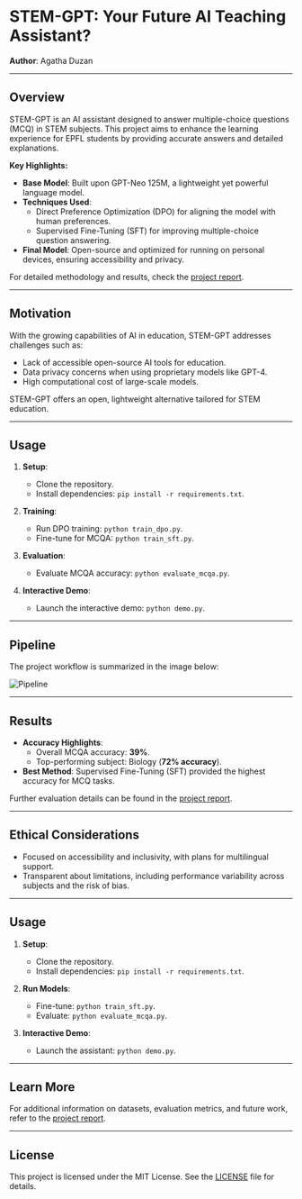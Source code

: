 # STEM-GPT: Your Future AI Teaching Assistant?

**Author**: Agatha Duzan

---

## Overview

STEM-GPT is an AI assistant designed to answer multiple-choice questions (MCQ) in STEM subjects. This project aims to enhance the learning experience for EPFL students by providing accurate answers and detailed explanations.

**Key Highlights:**
- **Base Model**: Built upon GPT-Neo 125M, a lightweight yet powerful language model.
- **Techniques Used**:
  - Direct Preference Optimization (DPO) for aligning the model with human preferences.
  - Supervised Fine-Tuning (SFT) for improving multiple-choice question answering.
- **Final Model**: Open-source and optimized for running on personal devices, ensuring accessibility and privacy.

For detailed methodology and results, check the [project report](docs/STEM-GPT_Report.pdf).

---

## Motivation

With the growing capabilities of AI in education, STEM-GPT addresses challenges such as:
- Lack of accessible open-source AI tools for education.
- Data privacy concerns when using proprietary models like GPT-4.
- High computational cost of large-scale models.

STEM-GPT offers an open, lightweight alternative tailored for STEM education.

---

## Usage

1. **Setup**:
   - Clone the repository.
   - Install dependencies: `pip install -r requirements.txt`.

2. **Training**:
   - Run DPO training: `python train_dpo.py`.
   - Fine-tune for MCQA: `python train_sft.py`.

3. **Evaluation**:
   - Evaluate MCQA accuracy: `python evaluate_mcqa.py`.

4. **Interactive Demo**:
   - Launch the interactive demo: `python demo.py`.

---




## Pipeline

The project workflow is summarized in the image below:

![Pipeline](pipeline.png)

---

## Results

- **Accuracy Highlights**:
  - Overall MCQA accuracy: **39%**.
  - Top-performing subject: Biology (**72% accuracy**).
- **Best Method**: Supervised Fine-Tuning (SFT) provided the highest accuracy for MCQ tasks.

Further evaluation details can be found in the [project report](docs/STEM-GPT_Report.pdf).

---

## Ethical Considerations

- Focused on accessibility and inclusivity, with plans for multilingual support.
- Transparent about limitations, including performance variability across subjects and the risk of bias.

---

## Usage

1. **Setup**:
   - Clone the repository.
   - Install dependencies: `pip install -r requirements.txt`.

2. **Run Models**:
   - Fine-tune: `python train_sft.py`.
   - Evaluate: `python evaluate_mcqa.py`.

3. **Interactive Demo**:
   - Launch the assistant: `python demo.py`.

---

## Learn More

For additional information on datasets, evaluation metrics, and future work, refer to the [project report](docs/STEM-GPT_Report.pdf).

---

## License

This project is licensed under the MIT License. See the [LICENSE](LICENSE) file for details.

